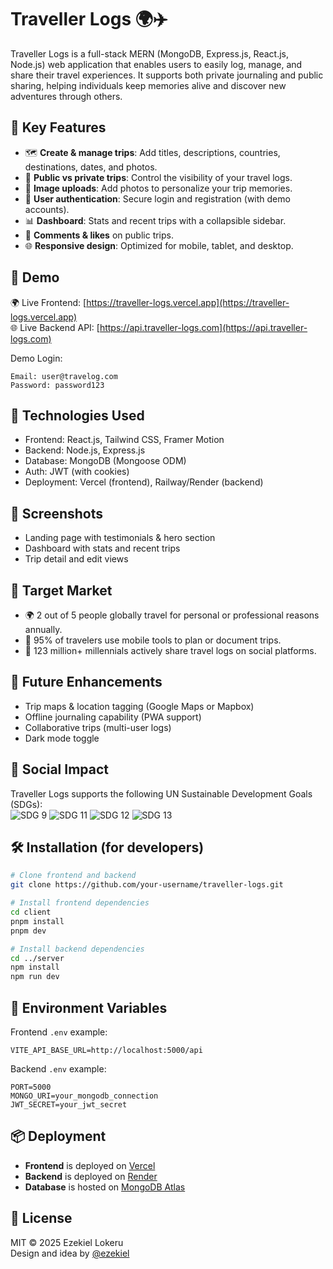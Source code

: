 
# Traveller Logs 🌍✈️

Traveller Logs is a full-stack MERN (MongoDB, Express.js, React.js, Node.js) web application that enables users to easily log, manage, and share their travel experiences. It supports both private journaling and public sharing, helping individuals keep memories alive and discover new adventures through others.

## 🌟 Key Features

- 🗺️ **Create & manage trips**: Add titles, descriptions, countries, destinations, dates, and photos.
- 👀 **Public vs private trips**: Control the visibility of your travel logs.
- 📸 **Image uploads**: Add photos to personalize your trip memories.
- 🔐 **User authentication**: Secure login and registration (with demo accounts).
- 📊 **Dashboard**: Stats and recent trips with a collapsible sidebar.
- 💬 **Comments & likes** on public trips.
- 🌐 **Responsive design**: Optimized for mobile, tablet, and desktop.

## 🚀 Demo

🌍 Live Frontend: [https://traveller-logs.vercel.app](https://traveller-logs.vercel.app)  
🌐 Live Backend API: [https://api.traveller-logs.com](https://api.traveller-logs.com)

Demo Login:  
```
Email: user@travelog.com  
Password: password123
```

## 🧠 Technologies Used

- Frontend: React.js, Tailwind CSS, Framer Motion
- Backend: Node.js, Express.js
- Database: MongoDB (Mongoose ODM)
- Auth: JWT (with cookies)
- Deployment: Vercel (frontend), Railway/Render (backend)

## 📸 Screenshots

- Landing page with testimonials & hero section
- Dashboard with stats and recent trips
- Trip detail and edit views

## 🎯 Target Market

- 🌍 2 out of 5 people globally travel for personal or professional reasons annually.
- 📱 95% of travelers use mobile tools to plan or document trips.
- 👥 123 million+ millennials actively share travel logs on social platforms.

## 🔄 Future Enhancements

- Trip maps & location tagging (Google Maps or Mapbox)
- Offline journaling capability (PWA support)
- Collaborative trips (multi-user logs)
- Dark mode toggle

## 🤝 Social Impact

Traveller Logs supports the following UN Sustainable Development Goals (SDGs):  
![SDG 9](https://sdgs.un.org/sites/default/files/2020-09/09.png)
![SDG 11](https://sdgs.un.org/sites/default/files/2020-09/11.png)
![SDG 12](https://sdgs.un.org/sites/default/files/2020-09/12.png)
![SDG 13](https://sdgs.un.org/sites/default/files/2020-09/13.png)

## 🛠️ Installation (for developers)

```bash
# Clone frontend and backend
git clone https://github.com/your-username/traveller-logs.git

# Install frontend dependencies
cd client
pnpm install
pnpm dev

# Install backend dependencies
cd ../server
npm install
npm run dev
```

## 🔐 Environment Variables

Frontend `.env` example:
```
VITE_API_BASE_URL=http://localhost:5000/api
```

Backend `.env` example:
```
PORT=5000
MONGO_URI=your_mongodb_connection
JWT_SECRET=your_jwt_secret
```

## 📦 Deployment

- **Frontend** is deployed on [Vercel](https://vercel.com)
- **Backend** is deployed on [Render](https://render.com)
- **Database** is hosted on [MongoDB Atlas](https://www.mongodb.com/cloud/atlas)

## 💼 License

MIT © 2025 Ezekiel Lokeru  
Design and idea by [@ezekiel](https://github.com/ezekiel_lokeru)
